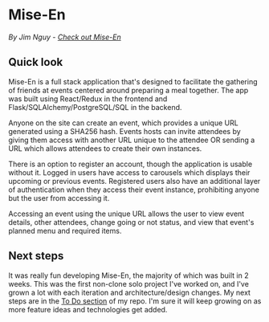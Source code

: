 # Mise-En

_By Jim Nguy - [Check out Mise-En](https://mise-en.herokuapp.com/)_

## Quick look

Mise-En is a full stack application that's designed to facilitate the gathering of friends at events centered around preparing a meal together. The app was built using React/Redux in the frontend and Flask/SQLAlchemy/PostgreSQL/SQL in the backend.

Anyone on the site can create an event, which provides a unique URL generated using a SHA256 hash. Events hosts can invite attendees by giving them access with another URL unique to the attendee OR sending a URL which allows attendees to create their own instances.

There is an option to register an account, though the application is usable without it. Logged in users have access to carousels which displays their upcoming or previous events. Registered users also have an additional layer of authentication when they access their event instance, prohibiting anyone but the user from accessing it.

Accessing an event using the unique URL allows the user to view event details, other attendees, change going or not status, and view that event's planned menu and required items.

## Next steps

It was really fun developing Mise-En, the majority of which was built in 2 weeks. This was the first non-clone solo project I've worked on, and I've grown a lot with each iteration and architecture/design changes. My next steps are in the [To Do section](https://github.com/guny12/Capstone-Mise-En/projects/1) of my repo. I'm sure it will keep growing on as more feature ideas and technologies get added.
